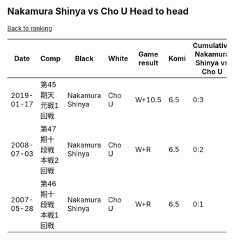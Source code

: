 ## Nakamura Shinya vs Cho U Head to head

[Back to ranking](../../index.md)




| **Date** | **Comp** | **Black** | **White** | **Game result** | **Komi** | **Cumulative Nakamura Shinya vs Cho U** | **Nakamura Shinya streak** | **Cho U streak** | 
| --- | --- | --- | --- | --- | --- | --- | --- | --- |
| 2019-01-17 | 第45期天元戦1回戦 | Nakamura Shinya | Cho U | W+10.5 | 6.5 | 0:3 | 0 | 3 | 
| 2008-07-03 | 第47期十段戦本戦2回戦 | Nakamura Shinya | Cho U | W+R | 6.5 | 0:2 | 0 | 2 | 
| 2007-05-28 | 第46期十段戦本戦1回戦 | Nakamura Shinya | Cho U | W+R | 6.5 | 0:1 | 0 | 1 |




